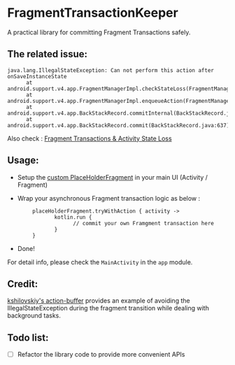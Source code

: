 # FragmentTransactionKeeper

A practical library for committing Fragment Transactions safely.

## The related issue:

```
java.lang.IllegalStateException: Can not perform this action after onSaveInstanceState
      at android.support.v4.app.FragmentManagerImpl.checkStateLoss(FragmentManager.java:2080)
      at android.support.v4.app.FragmentManagerImpl.enqueueAction(FragmentManager.java:2106)
      at android.support.v4.app.BackStackRecord.commitInternal(BackStackRecord.java:683)
      at android.support.v4.app.BackStackRecord.commit(BackStackRecord.java:637)
```

Also check : [Fragment Transactions & Activity State Loss](https://www.androiddesignpatterns.com/2013/08/fragment-transaction-commit-state-loss.html)


## Usage:

* Setup the [custom PlaceHolderFragment](./transactionkeeper/src/main/java/com/rayworks/transactionkeeper/PlaceHolderFragment) in your main UI (Activity / Fragment)

* Wrap your asynchronous Fragment transaction logic as below :
```
        placeHolderFragment.tryWithAction { activity ->
               kotlin.run {
                     // commit your own Framgment transaction here
               }
        }
```

* Done!

For detail info, please check the `MainActivity` in the `app` module.

## Credit:
[kshilovskiy's action-buffer](https://github.com/kshilovskiy/action-buffer)
provides an example of avoiding the IllegalStateException during the fragment transition while dealing with background tasks.


## Todo list:
- [ ] Refactor the library code to provide more convenient APIs